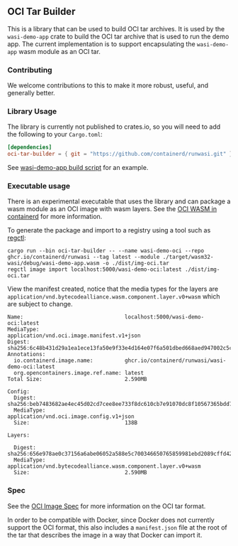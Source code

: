 ## OCI Tar Builder

This is a library that can be used to build OCI tar archives. It is used by the `wasi-demo-app` crate to build the OCI tar archive that is used to run the demo app.
The current implementation is to support encapsulating the `wasi-demo-app` wasm module as an OCI tar.

### Contributing

We welcome contributions to this to make it more robust, useful, and generally better.

### Library Usage

The library is currently not published to crates.io, so you will need to add the following to your `Cargo.toml`:

```toml
[dependencies]
oci-tar-builder = { git = "https://github.com/containerd/runwasi.git" }
```

See [wasi-demo-app build script](../wasi-demo-app/build.rs) for an example.

### Executable usage

There is an experimental executable that uses the library and can package a wasm module as an OCI image with wasm layers.  See the [OCI WASM in containerd](https://docs.google.com/document/d/11shgC3l6gplBjWF1VJCWvN_9do51otscAm0hBDGSSAc) for more information.

To generate the package and import to a registry using a tool such as [regctl](https://github.com/regclient/regclient/blob/main/docs/regctl.md#image-commands): 

```
cargo run --bin oci-tar-builder -- --name wasi-demo-oci --repo ghcr.io/containerd/runwasi --tag latest --module ./target/wasm32-wasi/debug/wasi-demo-app.wasm -o ./dist/img-oci.tar
regctl image import localhost:5000/wasi-demo-oci:latest ./dist/img-oci.tar        
```

View the manifest created, notice that the media types for the layers are `application/vnd.bytecodealliance.wasm.component.layer.v0+wasm` which are subject to change.

```
Name:                                localhost:5000/wasi-demo-oci:latest
MediaType:                           application/vnd.oci.image.manifest.v1+json
Digest:                              sha256:6c48b431d29a1ea1ece13fa50e9f33e4d164e07f6a501dbed668aed947002c5c
Annotations:
  io.containerd.image.name:          ghcr.io/containerd/runwasi/wasi-demo-oci:latest
  org.opencontainers.image.ref.name: latest
Total Size:                          2.590MB

Config:
  Digest:                            sha256:beb7483682ae4ec45d02cd7cee8ee733f8dc610cb7e91070dc8f10567365bdd7
  MediaType:                         application/vnd.oci.image.config.v1+json
  Size:                              138B

Layers:

  Digest:                            sha256:656e978ae0c37156a6abe06052a588e5c700346650765859981ebd2089cffd42
  MediaType:                         application/vnd.bytecodealliance.wasm.component.layer.v0+wasm
  Size:                              2.590MB
```

### Spec

See the [OCI Image Spec](https://github.com/opencontainers/image-spec/blob/bc9c4bd/image-layout.md) for more information on the OCI tar format.

In order to be compatible with Docker, since Docker does not currently support the OCI format, this also includes a `manifest.json` file at the root of the tar that describes the image in a way that Docker can import it.